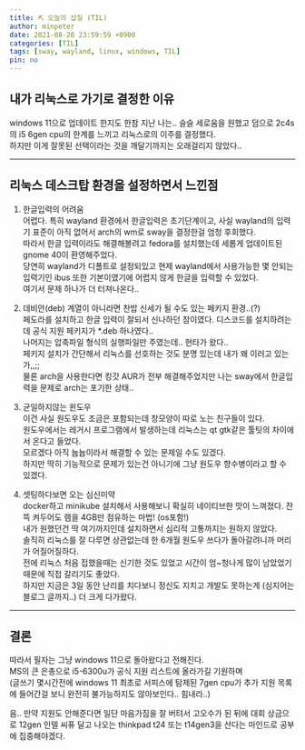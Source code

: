 ```yaml
---
title: ⛏️ 오늘의 삽질 (TIL)
author: minpeter
date: 2021-08-28 23:59:59 +0900
categories: [TIL]
tags: [sway, wayland, linux, windows, TIL]
pin: no
---
```


## 내가 리눅스로 가기로 결정한 이유

windows 11으로 업데이트 한지도 한참 지난 나는.. 슬슬 세로움을 원했고 덤으로 2c4s의 i5 6gen cpu의 한계를 느끼고 리눅스로의 이주를 결정했다.  
하지만 이게 잘못된 선택이라는 것을 깨달기까지는 오래걸리지 않았다..  

---

## 리눅스 데스크탑 환경을 설정하면서 느낀점

1. 한글입력의 어려움  
    어렵다. 특히 wayland 환경에서 한글입력은 초기단계이고, 사실 wayland의 입력기 표준이 아직 없어서 arch의 wm로 sway을 결정한걸 엄청 후회했다.  
    따라서 한글 입력이라도 해결해볼려고 fedora를 설치했는데 세롭게 업데이트된 gnome 40이 환영해주었다.  
    당연히 wayland가 디폴트로 설정되있고 현제 wayland에서 사용가능한 몇 안되는 입력기인 ibus 또한 기본이였기에 어렵지 않게 한글을 입력할 수 있었다.  
    여기서 문제 하나가 더 터져나온다..  

2. 데비안(deb) 계열이 아니라면 찬밥 신세가 될 수도 있는 페키지 환경..(?)  
    페도라를 설치하고 한글 입력이 잘되서 신나하던 참이였다. 디스코드를 설치하려는데 공식 지원 페키지가 *.deb 하나였다..  
    나머지는 압축파일 형식의 실행파일만 주였는데.. 현타가 왔다..  
    페키지 설치가 간단해서 리눅스를 선호하는 것도 분명 있는데 내가 왜 이러고 있는가,,;;  
    물론 arch을 사용한다면 킹갓 AUR가 전부 해결해주었지만 나는 sway에서 한글입력을 문제로 arch는 포기한 상태..  

3. 균일하지않는 윈도우  
    이건 사실 원도우도 조금은 포함되는데 창모양이 따로 노는 친구들이 있다.  
    원도우에서는 레거시 프로그램에서 발생하는데 리눅스는 qt gtk같은 툴팃의 차이에서 온다고 들었다.  
    모르겠다 아직 늅늅이라서 해결할 수 있는 문제일 수도 있겠다.  
    하지만 딱히 기능적으로 문제가 있는건 아니기에 그냥 원도우 향수병이라고 할 수 있겠다.  
    
4. 셋팅하다보면 오는 심신미약  
    docker하고 minikube 설치해서 사용해보니 확실히 네이티브한 맛이 느껴졌다.
    잔뜩 켜두어도 램을 4GB만 점유하는 마법! (os포함!)  
    내가 원했던건 딱 여기까지인데 설치하면서 심리적 고통까지는 원하지 않았다.  
    솔직히 리눅스를 잘 다루면 상관없는데 한 6개월 원도우 쓰다가 돌아갈려니까 머리가 어질어질하다.  
    전에 리눅스 처음 접했을때는 신기한 것도 있었고 시간이 엄~청나게 많이 남았었기 때문에 직접 갈리기도 좋았다.  
    하지만 지금은 3일 동안 난리를 치다보니 정신도 지치고 개발도 못하는게 (심지어는 블로그 글까지..) 더 크게 다가왔다.  

---

## 결론

따라서 필자는 그냥 windows 11으로 돌아왔다고 전해진다.  
MS의 큰 은총으로 i5-6300u가 공식 지원 리스트에 올라가길 기원하며  
(글쓰기 몇시간전에 windows 11 최초로 서피스에 탐제된 7gen cpu가 추가 지원 목록에 들어간걸 보니 완전히 불가능하지도 않아보인다.. 힘내라..)  

음.. 만약 지원도 안해준다면 일단 마음가짐을 잘 버텨서 고오수가 된 뒤에 대회 상금으로 12gen 인텔 씨퓨 달고 나오는 thinkpad t24 또는 t14gen3을 산다는 마인드로 공부에 집중해야겠다.  